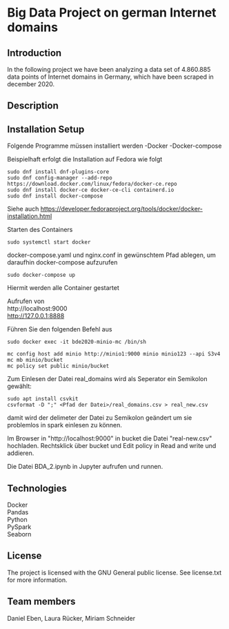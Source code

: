 # Big Data Project on german Internet domains

## Introduction
In the following project we have been analyzing a data set of 4.860.885 data points of Internet domains in Germany, which have been scraped in december 2020.

## Description

## Installation Setup

Folgende Programme müssen installiert werden
-Docker
-Docker-compose


Beispielhaft erfolgt die Installation auf Fedora wie folgt
```
sudo dnf install dnf-plugins-core  
sudo dnf config-manager --add-repo https://download.docker.com/linux/fedora/docker-ce.repo  
sudo dnf install docker-ce docker-ce-cli containerd.io  
sudo dnf install docker-compose
```
Siehe auch https://developer.fedoraproject.org/tools/docker/docker-installation.html  

 
Starten des Containers
```
sudo systemctl start docker
```
docker-compose.yaml und nginx.conf in gewünschtem Pfad ablegen, um daraufhin docker-compose aufzurufen
```
sudo docker-compose up  
```
Hiermit werden alle Container gestartet  

Aufrufen von   
http://localhost:9000  
http://127.0.0.1:8888   

Führen Sie den folgenden Befehl aus  
```
sudo docker exec -it bde2020-minio-mc /bin/sh   

mc config host add minio http://minio1:9000 minio minio123 --api S3v4   
mc mb minio/bucket  
mc policy set public minio/bucket  
```

Zum Einlesen der Datei real_domains wird als Seperator ein Semikolon gewählt:
```
sudo apt install csvkit
csvformat -D ";" <Pfad der Datei>/real_domains.csv > real_new.csv 
```
damit wird der delimeter der Datei zu Semikolon geändert um sie problemlos in spark einlesen zu können.

Im Browser in "http://localhost:9000" in bucket die Datei "real-new.csv" hochladen. Rechtsklick über bucket und Edit policy in Read and write und addieren.

Die Datei BDA_2.ipynb in Jupyter aufrufen und runnen.


## Technologies

Docker   
Pandas    
Python   
PySpark    
Seaborn   


## License
The project is licensed with the GNU General public license. See license.txt for more information. 


## Team members
Daniel Eben, Laura Rücker, Miriam Schneider





